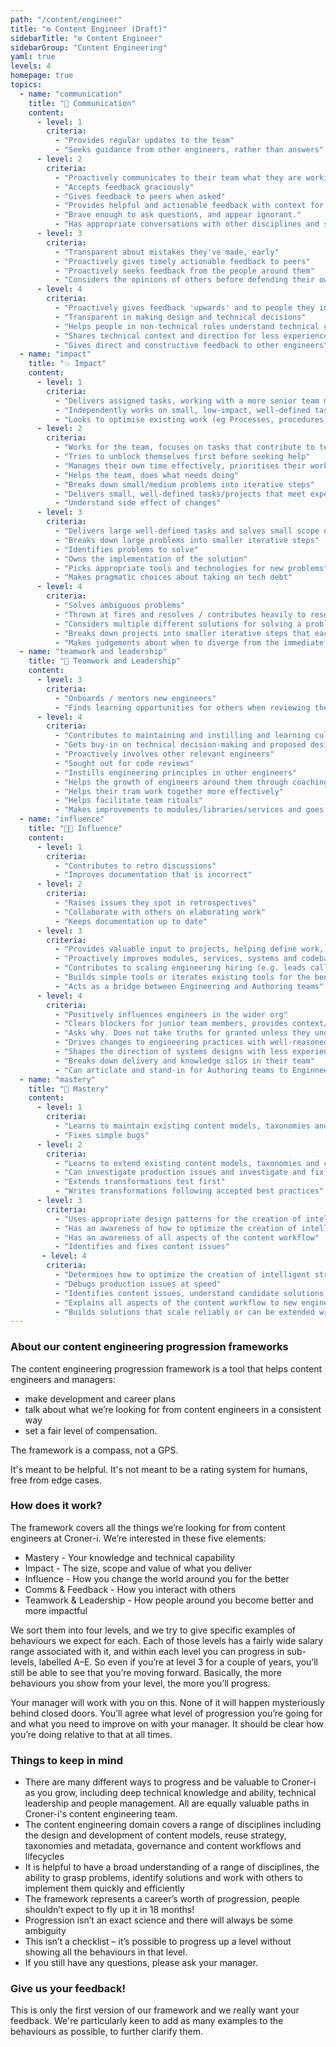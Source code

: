 ```yaml
---
path: "/content/engineer"
title: "⚙️ Content Engineer (Draft)"
sidebarTitle: "⚙️ Content Engineer"
sidebarGroup: "Content Engineering"
yaml: true
levels: 4
homepage: true
topics:
  - name: "communication"
    title: "💬 Communication"
    content:
      - level: 1
        criteria:
          - "Provides regular updates to the team"
          - "Seeks guidance from other engineers, rather than answers"
      - level: 2
        criteria:
          - "Proactively communicates to their team what they are working on, why, how it's going and what help they need"
          - "Accepts feedback graciously"
          - "Gives feedback to peers when asked"
          - "Provides helpful and actionable feedback with context for significant decisions"
          - "Brave enough to ask questions, and appear ignorant."
          - "Has appropriate conversations with other disciplines and stakeholders during a ticket lifecycle"
      - level: 3
        criteria:
          - "Transparent about mistakes they've made, early"
          - "Proactively gives timely actionable feedback to peers"
          - "Proactively seeks feedback from the people around them"
          - "Considers the opinions of others before defending their own"
      - level: 4
        criteria:
          - "Proactively gives feedback 'upwards' and to people they interact with who are not in their team"
          - "Transparent in making design and technical decisions"
          - "Helps people in non-technical roles understand technical constraints / trade-offs"
          - "Shares technical context and direction for less experienced engineers"
          - "Gives direct and constructive feedback to other engineers"
  - name: "impact"
    title: "💥 Impact"
    content:
      - level: 1
        criteria:
          - "Delivers assigned tasks, working with a more senior team member, and able to take feedback to improve their work"
          - "Independently works on small, low-impact, well-defined task"
          - "Looks to optimise existing work (eg Processes, procedures, products, etc)"
      - level: 2
        criteria:
          - "Works for the team, focuses on tasks that contribute to team goals"
          - "Tries to unblock themselves first before seeking help"
          - "Manages their own time effectively, prioritises their workload well, on time for meetings, aware when blocking others and unblocks"
          - "Helps the team, does what needs doing"
          - "Breaks down small/medium problems into iterative steps"
          - "Delivers small, well-defined tasks/projects that meet expected criteria"
          - "Understand side effect of changes"
      - level: 3
        criteria:
          - "Delivers large well-defined tasks and solves small scope not-well-defined problems"
          - "Breaks down large problems into smaller iterative steps"
          - "Identifies problems to solve"
          - "Owns the implementation of the solution"
          - "Picks appropriate tools and technologies for new problems"
          - "Makes pragmatic choices about taking on tech debt"
      - level: 4
        criteria:
          - "Solves ambiguous problems"
          - "Thrown at fires and resolves / contributes heavily to resolving them"
          - "Considers multiple different solutions for solving a problem"
          - "Breaks down projects into smaller iterative steps that each deliver value"
          - "Makes judgements about when to diverge from the immediate goal to achieve something else"
  - name: "teamwork and leadership"
    title: "🤝 Teamwork and Leadership"
    content:
      - level: 3
        criteria:
          - "Onboards / mentors new engineers"
          - "Finds learning opportunities for others when reviewing their code and follows it up"
      - level: 4
        criteria:
          - "Contributes to maintaining and instilling and learning culture in their team, helping new joiners"
          - "Gets buy-in on technical decision-making and proposed designs"
          - "Proactively involves other relevant engineers"
          - "Sought out for code reviews"
          - "Instills engineering principles in other engineers"
          - "Helps the growth of engineers around them through coaching and mentoring"
          - "Helps their tram work together more effectively"
          - "Helps facilitate team rituals"
          - "Makes improvements to modules/libraries/services and goes out of their way to help others learn from it"
  - name: "influence"
    title: "👩‍💻 Influence"
    content:
      - level: 1
        criteria:
          - "Contributes to retro discussions"
          - "Improves documentation that is incorrect"
      - level: 2
        criteria:
          - "Raises issues they spot in retrospectives"
          - "Collaborate with others on elaborating work"
          - "Keeps documentation up to date"
      - level: 3
        criteria:
          - "Provides valuable input to projects, helping define work, and minimum viable product"
          - "Proactively improves modules, services, systems and codebases they encounter, 'This doesn't make sense, I'm going to do something about it!'"
          - "Contributes to scaling engineering hiring (e.g. leads calls, does onsite interviews)"
          - "Builds simple tools or iterates existing tools for the benefit of all engineers"
          - "Acts as a bridge between Engineering and Authoring teams"
      - level: 4
        criteria:
          - "Positively influences engineers in the wider org"
          - "Clears blockers for junior team members, provides context/guidance, or knows how to escalate"
          - "Asks why. Does not take truths for granted unless they understand exactly where they are coming from (especially with regards to regulation, compliance, etc)"
          - "Drives changes to engineering practices with well-reasoned arguments and a 'strong opinion, weakly held' mentality"
          - "Shapes the direction of systems designs with less experienced engineers"
          - "Breaks down delivery and knowledge silos in their team"
          - "Can articlate and stand-in for Authoring teams to Enginneering teams and vice versa"
  - name: "mastery"
    title: "🧠 Mastery"
    content:
      - level: 1
        criteria:
          - "Learns to maintain existing content models, taxonomies and code following guidance and training materials"
          - "Fixes simple bugs"
      - level: 2
        criteria:
          - "Learns to extend existing content models, taxonomies and code, following guidance and training materials"
          - "Can investigate production issues and investigate and fix simple bugs"
          - "Extends transformations test first"
          - "Writes transformations following accepted best practices"
      - level: 3
        criteria:
          - "Uses appropriate design patterns for the creation of intelligent structured content"
          - "Has an awareness of how to optimize the creation of intelligent structured content"
          - "Has an awareness of all aspects of the content workflow"
          - "Identifies and fixes content issues"
       - level: 4
        criteria:
          - "Determines how to optimize the creation of intelligent structured content"
          - "Debugs production issues at speed"
          - "Identifies content issues, understand candidate solutions and implemnts the most appropriate"
          - "Explains all aspects of the content workflow to new engineers"
          - "Builds solutions that scale reliably or can be extended without intervention"
---
```

### About our content engineering progression frameworks
The content engineering progression framework is a tool that helps content engineers and managers:
- make development and career plans
- talk about what we’re looking for from content engineers in a consistent way
- set a fair level of compensation.

The framework is a compass, not a GPS.

It's meant to be helpful. It's not meant to be a rating system for humans, free from edge cases.

### How does it work?
The framework covers all the things we’re looking for from content engineers at Croner-i. We’re interested in these five elements:
- Mastery - Your knowledge and technical capability
- Impact - The size, scope and value of what you deliver
- Influence - How you change the world around you for the better
- Comms & Feedback - How you interact with others
- Teamwork & Leadership - How people around you become better and more impactful

We sort them into four levels, and we try to give specific examples of behaviours we expect for each. Each of those levels has a fairly wide salary range associated with it, and within each level you can progress in sub-levels, labelled A–E. So even if you’re at level 3 for a couple of years, you’ll still be able to see that you’re moving forward. Basically, the more behaviours you show from your level, the more you’ll progress.

Your manager will work with you on this. None of it will happen mysteriously behind closed doors. You’ll agree what level of progression you’re going for and what you need to improve on with your manager. It should be clear how you’re doing relative to that at all times.

### Things to keep in mind
- There are many different ways to progress and be valuable to Croner-i as you grow, including deep technical knowledge and ability, technical leadership and people management. All are equally valuable paths in Croner-i's content engineering team.
- The content engineering domain covers a range of disciplines including the design and development of content models, reuse strategy, taxonomies and metadata, governance and content workflows and lifecycles
- It is helpful to have a broad understanding of a range of disciplines, the ability to grasp problems, identify solutions and work with others to implement them quickly and efficiently
- The framework represents a career’s worth of progression, people shouldn’t expect to fly up it in 18 months!
- Progression isn’t an exact science and there will always be some ambiguity 
- This isn’t a checklist – it’s possible to progress up a level without showing all the behaviours in that level.
- If you still have any questions, please ask your manager.

### Give us your feedback!
This is only the first version of our framework and we really want your feedback.
We're particularly keen to add as many examples to the behaviours as possible, to further clarify them.
